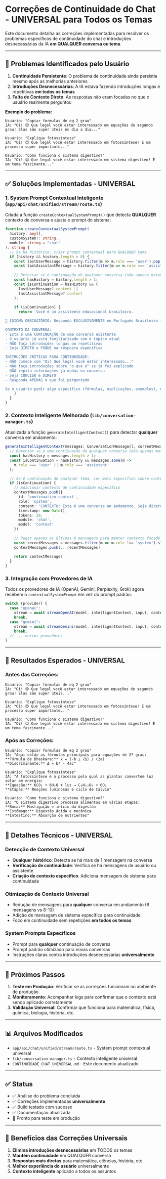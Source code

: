 # Correções de Continuidade do Chat - UNIVERSAL para Todos os Temas

Este documento detalha as correções implementadas para resolver os problemas específicos de continuidade do chat e introduções desnecessárias da IA **em QUALQUER conversa ou tema**.

---

## 🚨 Problemas Identificados pelo Usuário

1. **Continuidade Persistente**: O problema de continuidade ainda persistia mesmo após as melhorias anteriores
2. **Introduções Desnecessárias**: A IA estava fazendo introduções longas e repetitivas **em todos os temas**
3. **Falta de Contexto Direto**: As respostas não eram focadas no que o usuário realmente perguntou

**Exemplo do problema:**
```
Usuário: "Copiar formulas de eq 2 grau"
IA: "Oi! 😊 Que legal você estar interessado em equações de segundo grau! Elas são super úteis no dia a dia..."

Usuário: "Explique fotossíntese"
IA: "Oi! 😊 Que legal você estar interessado em fotossíntese! É um processo super importante..."

Usuário: "Como funciona o sistema digestivo?"
IA: "Oi! 😊 Que legal você estar interessado em sistema digestivo! É um tema fascinante..."
```

---

## ✅ Soluções Implementadas - UNIVERSAL

### 1. **System Prompt Contextual Inteligente** (`app/api/chat/unified/stream/route.ts`)

Criada a função `createContextualSystemPrompt()` que detecta **QUALQUER** contexto de conversa e ajusta o prompt do sistema:

```typescript
function createContextualSystemPrompt(
  history: any[], 
  customSystem?: string, 
  module: string = "chat"
): string {
  // Se há histórico, criar prompt contextual para QUALQUER tema
  if (history && history.length > 0) {
    const lastUserMessage = history.filter(m => m.role === 'user').pop();
    const lastAssistantMessage = history.filter(m => m.role === 'assistant').pop();
    
    // Detectar se é continuação de qualquer conversa (não apenas matemática)
    const hasHistory = history.length > 1;
    const isContinuation = hasHistory && (
      lastUserMessage?.content || 
      lastAssistantMessage?.content
    );
    
    if (isContinuation) {
      return `Você é um assistente educacional brasileiro.

🚨 IDIOMA OBRIGATÓRIO: Responda EXCLUSIVAMENTE em Português Brasileiro (PT-BR).

CONTEXTO DA CONVERSA:
- Esta é uma CONTINUAÇÃO de uma conversa existente
- O usuário já está familiarizado com o tópico atual
- NÃO faça introduções longas ou repetitivas
- Seja DIRETO e FOQUE na resposta específica

INSTRUÇÕES CRÍTICAS PARA CONTINUIDADE:
- NÃO comece com "Oi! Que legal você estar interessado..."
- NÃO faça introduções sobre "o que é" se já foi explicado
- NÃO repita informações já dadas na conversa
- Seja CONCISO e DIRETO
- Responda APENAS o que foi perguntado

Se o usuário pedir algo específico (fórmulas, explicações, exemplos), dê diretamente sem explicações longas.`;
    }
  }
}
```

### 2. **Contexto Inteligente Melhorado** (`lib/conversation-manager.ts`)

Atualizada a função `generateIntelligentContext()` para detectar **qualquer** conversa em andamento:

```typescript
generateIntelligentContext(messages: ConversationMessage[], currentMessage: string): ConversationMessage[] {
  // Detectar se é uma continuação de qualquer conversa (não apenas matemática)
  const hasHistory = messages.length > 1;
  const isContinuation = hasHistory && messages.some(m => 
    m.role === 'user' || m.role === 'assistant'
  );

  // Se é continuação de qualquer tema, ser mais específico sobre contexto
  if (isContinuation) {
    // Adicionar contexto de continuidade específico
    contextMessages.push({
      id: 'continuation-context',
      role: 'system',
      content: 'CONTEXTO: Esta é uma conversa em andamento. Seja direto e focado. Não repita introduções.',
      timestamp: new Date(),
      tokens: 20,
      module: 'chat',
      model: 'context'
    })
    
    // Pegar apenas as últimas 6 mensagens para manter contexto focado
    const recentMessages = messages.filter(m => m.role !== 'system').slice(-6)
    contextMessages.push(...recentMessages)
    
    return contextMessages
  }
}
```

### 3. **Integração com Provedores de IA**

Todos os provedores de IA (OpenAI, Gemini, Perplexity, Grok) agora recebem o `contextualSystemPrompt` em vez do prompt padrão:

```typescript
switch (provider) {
  case "openai":
    stream = await streamOpenAI(model, intelligentContext, input, contextualSystemPrompt);
    break;
  case "gemini":
    stream = await streamGemini(model, intelligentContext, input, contextualSystemPrompt);
    break;
  // ... outros provedores
}
```

---

## 🎯 Resultados Esperados - UNIVERSAL

### **Antes das Correções:**
```
Usuário: "Copiar formulas de eq 2 grau"
IA: "Oi! 😊 Que legal você estar interessado em equações de segundo grau! Elas são super úteis..."

Usuário: "Explique fotossíntese"
IA: "Oi! 😊 Que legal você estar interessado em fotossíntese! É um processo super importante..."

Usuário: "Como funciona o sistema digestivo?"
IA: "Oi! 😊 Que legal você estar interessado em sistema digestivo! É um tema fascinante..."
```

### **Após as Correções:**
```
Usuário: "Copiar formulas de eq 2 grau"
IA: "Aqui estão as fórmulas principais para equações de 2º grau:
**Fórmula de Bhaskara:** x = (-b ± √Δ) / (2a)
**Discriminante:** Δ = b² - 4ac"

Usuário: "Explique fotossíntese"
IA: "A fotossíntese é o processo pelo qual as plantas convertem luz solar em energia:
**Equação:** 6CO₂ + 6H₂O + luz → C₆H₁₂O₆ + 6O₂
**Etapas:** Reações luminosas e ciclo de Calvin"

Usuário: "Como funciona o sistema digestivo?"
IA: "O sistema digestivo processa alimentos em várias etapas:
**Boca:** Mastigação e início da digestão
**Estômago:** Digestão ácida e mecânica
**Intestino:** Absorção de nutrientes"
```

---

## 🔧 Detalhes Técnicos - UNIVERSAL

### **Detecção de Contexto Universal**
- **Qualquer histórico**: Detecta se há mais de 1 mensagem na conversa
- **Verificação de continuidade**: Verifica se há mensagens de usuário ou assistente
- **Criação de contexto específico**: Adiciona mensagem de sistema para continuidade

### **Otimização de Contexto Universal**
- Redução de mensagens para **qualquer** conversa em andamento (6 mensagens vs 8-10)
- Adição de mensagem de sistema específica para continuidade
- Foco em continuidade sem repetições **em todos os temas**

### **System Prompts Específicos**
- Prompt para **qualquer** continuação de conversa
- Prompt padrão otimizado para novas conversas
- Instruções claras contra introduções desnecessárias **universalmente**

---

## 🚀 Próximos Passos

1. **Teste em Produção**: Verificar se as correções funcionam no ambiente de produção
2. **Monitoramento**: Acompanhar logs para confirmar que o contexto está sendo aplicado corretamente
3. **Validação Universal**: Confirmar que funciona para matemática, física, química, biologia, história, etc.

---

## 📊 Arquivos Modificados

- `app/api/chat/unified/stream/route.ts` - System prompt contextual universal
- `lib/conversation-manager.ts` - Contexto inteligente universal
- `CONTINUIDADE_CHAT_UNIVERSAL.md` - Este documento atualizado

---

## ✅ Status

- ✅ Análise do problema concluída
- ✅ Correções implementadas **universalmente**
- ✅ Build testado com sucesso
- ✅ Documentação atualizada
- 🚀 Pronto para teste em produção

---

## 🌟 Benefícios das Correções Universais

1. **Elimina introduções desnecessárias** em TODOS os temas
2. **Mantém continuidade** em QUALQUER conversa
3. **Respostas mais diretas** para matemática, ciências, história, etc.
4. **Melhor experiência do usuário** universalmente
5. **Contexto inteligente** aplicado a todos os assuntos
